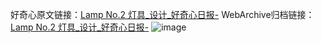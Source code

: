好奇心原文链接：[Lamp No.2 灯具_设计_好奇心日报-](https://www.qdaily.com/articles/3597.html)
WebArchive归档链接：[Lamp No.2 灯具_设计_好奇心日报-](http://web.archive.org/web/20190623152531/https://www.qdaily.com/articles/3597.html)
![image](http://ww3.sinaimg.cn/large/007d5XDply1g3vbpbh5rsj30u04rytlp)
